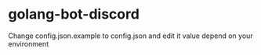 # golang-bot-discord

Change config.json.example to config.json and edit it value depend on your environment
